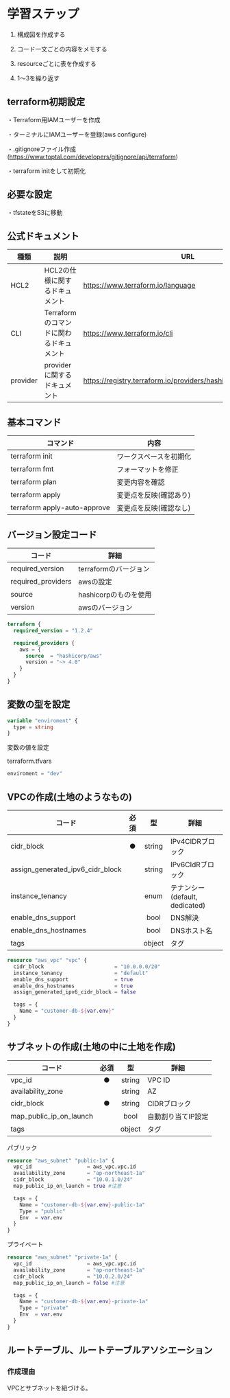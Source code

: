 # 学習ステップ

1. 構成図を作成する

2. コード一文ごとの内容をメモする

3. resourceごとに表を作成する

4. 1〜3を繰り返す

## terraform初期設定
・Terraform用IAMユーザーを作成

・ターミナルにIAMユーザーを登録(aws configure)

・.gitignoreファイル作成(https://www.toptal.com/developers/gitignore/api/terraform)

・terraform initをして初期化

## 必要な設定

・tfstateをS3に移動

## 公式ドキュメント

|  種類  |  説明  |  URL  |
|  ----  |  ----  |  ----  |
|  HCL2  |  HCL2の仕様に関するドキュメント  |  https://www.terraform.io/language  |
|  CLI  |  Terraformのコマンドに関わるドキュメント  |  https://www.terraform.io/cli  |
|  provider  |  providerに関するドキュメント  |  https://registry.terraform.io/providers/hashicorp/aws/latest/docs  |

## 基本コマンド

|コマンド|内容|
|----|----|
|terraform init|ワークスペースを初期化|
|terraform fmt|フォーマットを修正|
|terraform plan|変更内容を確認|
|terraform apply|変更点を反映(確認あり)|
|terraform apply-auto-approve|変更点を反映(確認なし)|

## バージョン設定コード

|  コード  |  詳細  |
|  ----  |  ----  |
|required_version|terraformのバージョン|
|required_providers|awsの設定|
|source|hashicorpのものを使用|
|version|awsのバージョン|

````terraform
terraform {
  required_version = "1.2.4"

  required_providers {
    aws = {
      source  = "hashicorp/aws"
      version = "~> 4.0"
    }
  }
}
````

<!-- 
## tfstateをS3に移動

### なぜ実装する必要があるのか。

各々で実行するとtfstateの整合性が取れなくなる。管理対象システムとは異なるアカウントに共有S3バケットを作る。

### ステップ

1. すでに共有バケットが存在するなら10に移動。
2. マネージメントコンソールでS3に移動
3. バケットを作成。名前とリージョンを追加する。それ以外の設定は基本デフォルト。
4. ブロックパブリックアクセスを全てのブロックを解除する。
5. バケットポリシーを編集。
6. バケットポリシー欄からポリシージェネレータを作成する。
7. ユーザーのARN、許可するアクション、バケットのARNを作成する。バケットARNを貼る時/*もつける。
8. バケットポリシーを作成後、貼る。不要な部分は削除する。
9. ブロックパブリックアドレスを元に戻す。
10. tfstateをバケットに入れるようにterraformを修正する。


````terraform
terraform {
  required_version = "1.2.4"

  required_providers {
    aws = {
      source  = "hashicorp/aws"
      version = "~> 4.0"
    }
  }
  
  # 追加
  backend "s3" {  
  bucket = "custoemr-db-bucket.tfstate"
  key = "customer-db-dev.tfstate"
  region = "ap-northeast-1"
  profile = "yamanaka@smasta"
  }
}
````


保存先を変更するため、
````terminal
terraform init
````

-->


## 変数の型を設定
````terraform
variable "enviroment" {
  type = string
}
````

変数の値を設定

terraform.tfvars

````terraform
enviroment = "dev"
````

## VPCの作成(土地のようなもの)

|  コード  |  必須  |  型  |  詳細  |
|  ----  |  :--: |  :--:  |  ----  |
|  cidr_block  |  ●  |  string  |  IPv4CIDRブロック  |
|  assign_generated_ipv6_cidr_block  ||  string  |  IPv6CIdRブロック  |
|  instance_tenancy  ||  enum  |  テナンシー(default, dedicated)  |
|  enable_dns_support  ||  bool  |  DNS解決  |
|  enable_dns_hostnames  ||  bool  |  DNSホスト名  |
|  tags  ||  object  |  タグ  |

````terraform
resource "aws_vpc" "vpc" {
  cidr_block                       = "10.0.0.0/20"
  instance_tenancy                 = "default"
  enable_dns_support               = true
  enable_dns_hostnames             = true
  assign_generated_ipv6_cidr_block = false

  tags = {
    Name = "customer-db-${var.env}"
  }
}
````

## サブネットの作成(土地の中に土地を作成)


|  コード  |  必須  |  型  |  詳細  |
|  ----  |  :--: |  :--:  |  ----  |
|  vpc_id  |  ●  |  string  |  VPC ID  |
|  availability_zone  ||  string  |  AZ  |
|  cidr_block  |  ●  |  string  |  CIDRブロック  |
|  map_public_ip_on_launch  ||  bool  |  自動割り当てIP設定  |
|  tags  ||  object  |  タグ  |

パブリック
````terraform
resource "aws_subnet" "public-1a" {
  vpc_id                  = aws_vpc.vpc.id
  availability_zone       = "ap-northeast-1a"
  cidr_block              = "10.0.1.0/24"
  map_public_ip_on_launch = true #注意

  tags = {
    Name = "customer-db-${var.env}-public-1a"
    Type = "public"
    Env  = var.env
  }
}
````

プライベート
````terraform
resource "aws_subnet" "private-1a" {
  vpc_id                  = aws_vpc.vpc.id
  availability_zone       = "ap-northeast-1a"
  cidr_block              = "10.0.2.0/24"
  map_public_ip_on_launch = false #注意

  tags = {
    Name = "customer-db-${var.env}-private-1a"
    Type = "private"
    Env  = var.env
  }
}
````

## ルートテーブル、ルートテーブルアソシエーション  

### 作成理由

VPCとサブネットを紐づける。


